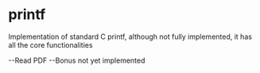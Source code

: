 # printf
Implementation of standard C printf, although not fully implemented, it has all the core functionalities


--Read PDF
--Bonus not yet implemented
